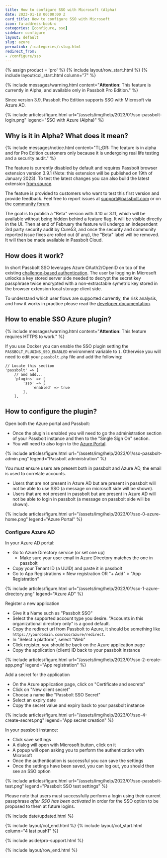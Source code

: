 ```yaml
---
title: How to configure SSO with Microsoft (Alpha)
date: 2023-01-18 00:00:00 Z
card_title: How to configure SSO with Microsoft
icon: fa-address-book-o
categories: [configure, sso]
sidebar: configure
layout: default
slug: azure
permalink: /:categories/:slug.html
redirect_from:
- /configure/sso
---
```


{% assign product = 'pro' %}
{% include layout/row_start.html %}
{% include layout/col_start.html column="7" %}

{% include messages/warning.html
content="**Attention**: This feature is currently in Alpha, and available only in Passbolt Pro Edition."
%}

Since version 3.9, Passbolt Pro Edition supports SSO with Microsoft via Azure AD. 

{% include articles/figure.html
url="/assets/img/help/2023/01/sso-passbolt-login.png"
legend="SSO with Azure (Alpha)"
%}

## Why is it in Alpha? What does it mean?

{% include messages/notice.html
content="TL;DR: The feature is in alpha and for Pro Edition customers only because it is undergoing real life testing and
a security audit."
%}

The feature is currently disabled by default and requires Passbolt browser extension version
3.9.1 (Note: this extension will be published on 19th of January 2023). To test the latest changes you can also build the 
latest extension [from source](https://github.com/passbolt/browser_extension).

The feature is provided to customers who want to test this first version and provide feedback. Feel free to report
issues at [support@passbolt.com](mailto:support@passbolt.com) or on the [community forum](https://community.passbolt.com).

The goal is to publish a "Beta" version with 3.10 or 3.11, which will be available without being hidden behind a 
feature flag. It will be visible directly in the UI. Then at end of February the feature will undergo an independent 
3rd party security audit by Cure53, and once the security and community reported issue fixes are rolled out (if any), 
the "Beta" label will be removed. It will then be made available in Passbolt Cloud.

## How does it work?

In short Passbolt SSO leverages Azure OAuth2/OpenID on top of the existing [challenge-based authentication](/api/authentication).
The user by logging in Microsoft unlocks a key stored server side needed to decrypt the secret key passphrase twice encrypted
with a non-extractable symetric key stored in the browser extension local storage client side. 

To understand which user flows are supported currently, the risk analysis, and how it works in practice please read the 
[developer documentation](https://docs.google.com/document/d/1S58TonJ2uXwkaKl7WwLzTzmwJGiSJdhlqP-xbmxFBd0/edit#heading=h.5z0ujk6vpr1j).

## How to enable SSO Azure plugin?

{% include messages/warning.html
content="**Attention**: This feature requires HTTPS to work."
%}

If you use Docker you can enable the SSO plugin setting the `PASSBOLT_PLUGINS_SSO_ENABLED` environment variable to `1`. Otherwise you will need
to edit your `passbolt.php` file and add the following:
```
// Locate this section
'passbolt' => [
    // and add...
    'plugins' => [
        'sso' => [
            'enabled' => true
        ],
    ],
```

## How to configure the plugin?

Open both the Azure portal and Passbolt:
- Once the plugin is enabled you will need to go the administration section of your Passbolt instance and then to the "Single Sign On" section. 
- You will need to also login to the [Azure Portal](https://portal.azure.com).

{% include articles/figure.html
url="/assets/img/help/2023/01/sso-passbolt-admin.png"
legend="Passbolt administration"
%}

You must ensure users are present both in passbolt and Azure AD, the email is used to correlate accounts.
- Users that are not present in Azure AD but are present in passbolt will not be able to use SSO (a message on microsoft side will be shown).
- Users that are not present in passbolt but are present in Azure AD will not be able to login in passbolt (a message on passbolt side will be shown).

{% include articles/figure.html
url="/assets/img/help/2023/01/sso-0-azure-home.png"
legend="Azure Portal"
%}

### Configure Azure AD
In your Azure AD portal:
- Go to Azure Directory service (or set one up)
  - Make sure your user email in Azure Directory matches the one in passbolt
- Copy your Tenant ID (a UUID) and paste it in passbolt
- Go to App Registrations > New registration OR "+ Add" > "App Registration"

{% include articles/figure.html
url="/assets/img/help/2023/01/sso-1-azure-directory.png"
legend="Azure AD"
%}

Register a new application
- Give it a Name such as "Passbolt SSO"
- Select the supported account type you desire. "Accounts in this organizational directory only" is a good default.
- Copy the redirect url from Passbolt to Azure, it should be something like `https://yourdomain.com/sso/azure/redirect`.
- In "Select a platform", select "Web"
- Click register, you should be back on the Azure application page
- Copy the application (client) ID back to your passbolt instance

{% include articles/figure.html
url="/assets/img/help/2023/01/sso-2-create-app.png"
legend="App registration"
%}

Add a secret for the application
- On the Azure application page, click on "Certificate and secrets"
- Click on "New client secret"
- Choose a name like "Passbolt SSO Secret"
- Select an expiry date
- Copy the secret value and expiry back to your passbolt instance

{% include articles/figure.html
url="/assets/img/help/2023/01/sso-4-create-secret.png"
legend="App secret creation"
%}

In your passbolt instance:
- Click save settings
- A dialog will open with Microsoft button, click on it
- A popup will open asking you to perform the authentication with Microsoft
- Once the authentication is successful you can save the settings
- Once the settings have been saved, you can log out, you should then see an SSO option

{% include articles/figure.html
url="/assets/img/help/2023/01/sso-passbolt-test.png"
legend="Passbolt SSO test settings"
%}

Please note that users must successfully perform a login using their current passphrase *after SSO has been activated*
in order for the SSO option to be proposed to them at future logins. 

{% include date/updated.html %}

{% include layout/col_end.html %}
{% include layout/col_start.html column="4 last push1" %}

{% include aside/pro-support.html %}

{% include layout/row_end.html %}
